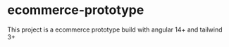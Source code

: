 # ecommerce-prototype

This project is a ecommerce prototype build with angular 14+ and tailwind 3+
